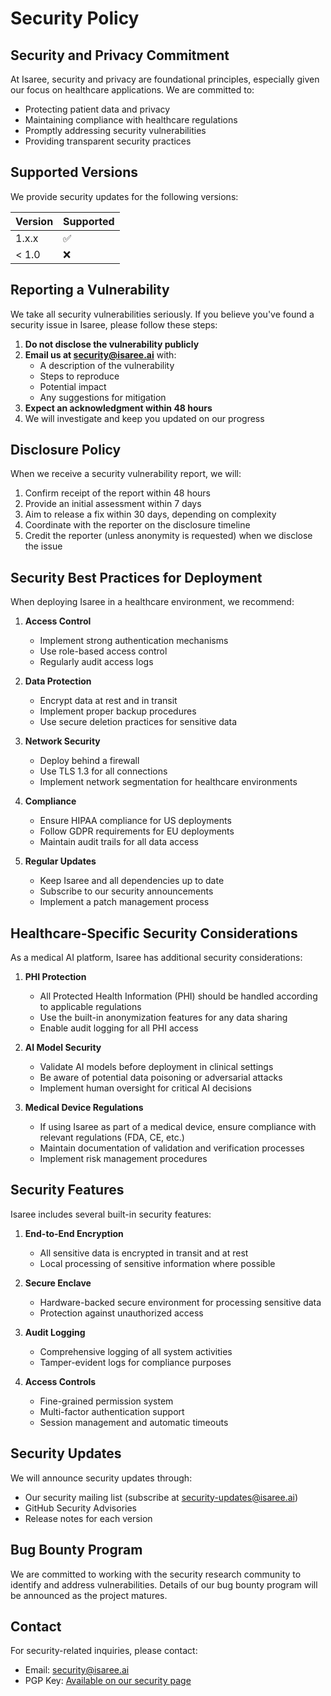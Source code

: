 # Security Policy

## Security and Privacy Commitment

At Isaree, security and privacy are foundational principles, especially given our focus on healthcare applications. We are committed to:

- Protecting patient data and privacy
- Maintaining compliance with healthcare regulations
- Promptly addressing security vulnerabilities
- Providing transparent security practices

## Supported Versions

We provide security updates for the following versions:

| Version | Supported          |
| ------- | ------------------ |
| 1.x.x   | :white_check_mark: |
| < 1.0   | :x:                |

## Reporting a Vulnerability

We take all security vulnerabilities seriously. If you believe you've found a security issue in Isaree, please follow these steps:

1. **Do not disclose the vulnerability publicly**
2. **Email us at security@isaree.ai** with:
   - A description of the vulnerability
   - Steps to reproduce
   - Potential impact
   - Any suggestions for mitigation
3. **Expect an acknowledgment within 48 hours**
4. We will investigate and keep you updated on our progress

## Disclosure Policy

When we receive a security vulnerability report, we will:

1. Confirm receipt of the report within 48 hours
2. Provide an initial assessment within 7 days
3. Aim to release a fix within 30 days, depending on complexity
4. Coordinate with the reporter on the disclosure timeline
5. Credit the reporter (unless anonymity is requested) when we disclose the issue

## Security Best Practices for Deployment

When deploying Isaree in a healthcare environment, we recommend:

1. **Access Control**
   - Implement strong authentication mechanisms
   - Use role-based access control
   - Regularly audit access logs

2. **Data Protection**
   - Encrypt data at rest and in transit
   - Implement proper backup procedures
   - Use secure deletion practices for sensitive data

3. **Network Security**
   - Deploy behind a firewall
   - Use TLS 1.3 for all connections
   - Implement network segmentation for healthcare environments

4. **Compliance**
   - Ensure HIPAA compliance for US deployments
   - Follow GDPR requirements for EU deployments
   - Maintain audit trails for all data access

5. **Regular Updates**
   - Keep Isaree and all dependencies up to date
   - Subscribe to our security announcements
   - Implement a patch management process

## Healthcare-Specific Security Considerations

As a medical AI platform, Isaree has additional security considerations:

1. **PHI Protection**
   - All Protected Health Information (PHI) should be handled according to applicable regulations
   - Use the built-in anonymization features for any data sharing
   - Enable audit logging for all PHI access

2. **AI Model Security**
   - Validate AI models before deployment in clinical settings
   - Be aware of potential data poisoning or adversarial attacks
   - Implement human oversight for critical AI decisions

3. **Medical Device Regulations**
   - If using Isaree as part of a medical device, ensure compliance with relevant regulations (FDA, CE, etc.)
   - Maintain documentation of validation and verification processes
   - Implement risk management procedures

## Security Features

Isaree includes several built-in security features:

1. **End-to-End Encryption**
   - All sensitive data is encrypted in transit and at rest
   - Local processing of sensitive information where possible

2. **Secure Enclave**
   - Hardware-backed secure environment for processing sensitive data
   - Protection against unauthorized access

3. **Audit Logging**
   - Comprehensive logging of all system activities
   - Tamper-evident logs for compliance purposes

4. **Access Controls**
   - Fine-grained permission system
   - Multi-factor authentication support
   - Session management and automatic timeouts

## Security Updates

We will announce security updates through:

- Our security mailing list (subscribe at security-updates@isaree.ai)
- GitHub Security Advisories
- Release notes for each version

## Bug Bounty Program

We are committed to working with the security research community to identify and address vulnerabilities. Details of our bug bounty program will be announced as the project matures.

## Contact

For security-related inquiries, please contact:
- Email: security@isaree.ai
- PGP Key: [Available on our security page](https://isaree.ai/security)
